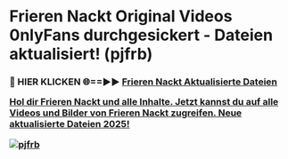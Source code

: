 # Frieren Nackt Original Videos 0nlyFans durchgesickert - Dateien aktualisiert! (pjfrb)

<h3>🔴 HIER KLICKEN 🌐==►► <a href="https://tinyurl.com/h6vf6nb8" rel="nofollow">Frieren Nackt Aktualisierte Dateien

Hol dir Frieren Nackt und alle Inhalte. Jetzt kannst du auf alle Videos und Bilder von Frieren Nackt zugreifen. Neue aktualisierte Dateien 2025!

[![pjfrb](https://i.imgur.com/sD4kR3V.gif)](https://tinyurl.com/h6vf6nb8)
